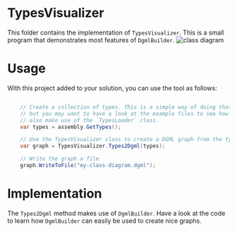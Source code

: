 # TypesVisualizer

This folder contains the implementation of `TypesVisualizer`. This is a small program that demonstrates most features of `DgmlBuilder`.
![class diagram](https://raw.githubusercontent.com/merijndejonge/DgmlBuilder/master/src/examples/TypesVisualizer/class-diagram.png)
# Usage
With this project added to your solution, you can use the tool as follows:
```csharp

    // Create a collection of types. This is a simple way of doing that
    // but you may want to have a look at the example files to see how you can
    // also make use of the `TypesLoader` class.
    var types = assembly.GetTypes();

    // Use the TypesVisualizer class to create a DGML graph from the types collection
    var graph = TypesVisualizer.Types2Dgml(types);

    // Write the graph a file
    graph.WriteToFile("my-class-diagram.dgml");
```
# Implementation
The `Types2Dgml` method makes use of `DgmlBuilder`. Have a look at the code to learn how `DgmlBuilder` can easily be used to create nice graphs.